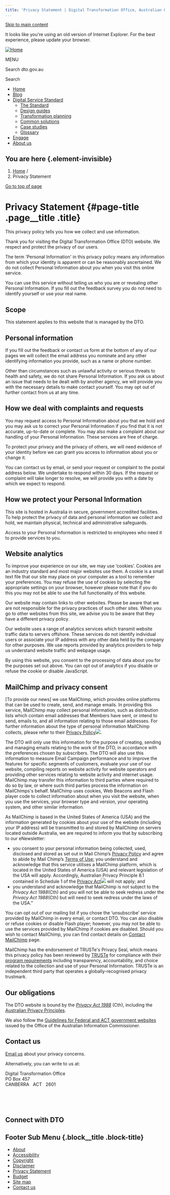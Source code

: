 ```yaml
---
title: 'Privacy Statement | Digital Transformation Office, Australian Government'
...
```


[Skip to main content](#main-content)

It looks like you're using an old version of Internet Explorer. For the
best experience, please update your browser.

[![Home](https://www.dto.gov.au/sites/g/files/net261/f/dto_crest_inline_0.png)](/ "Home")[](#open-menu)

MENU

Search dto.gov.au

Search

-   [Home](/)
-   [Blog](/blog)
-   [Digital Service Standard](/standard)
    -   [The Standard](/standard)
    -   [Design guides](/design-guides)
    -   [Transformation planning](/standard/digital-transformation-plan)
    -   [Common solutions](/standard/common-government-solutions)
    -   [Case studies](/standard/case-studies)
    -   [Glossary](/standard/glossary)
-   [Engage](/engage)
-   [About us](/about)

You are here {.element-invisible}
------------

1.  [Home](/) /
2.  Privacy Statement

[Go to top of page](#skip-link)

Privacy Statement {#page-title .page__title .title}
=================

This privacy policy tells you how we collect and use information.

Thank you for visiting the Digital Transformation Office (DTO) website.
We respect and protect the privacy of our users. 

The term 'Personal Information' in this privacy policy means any
information from which your identity is apparent or can be reasonably
ascertained. We do not collect Personal Information about you when you
visit this online service.

You can use this service without telling us who you are or revealing
other Personal Information. If you fill out the feedback survey you do
not need to identify yourself or use your real name.

Scope
-----

This statement applies to this website that is managed by the DTO.

Personal information
--------------------

If you fill out the feedback or contact us form at the bottom of any of
our pages we will collect the email address you nominate and any other
identifying information you provide, such as a name or phone number.

Other than circumstances such as unlawful activity or serious threats to
health and safety, we do not share Personal Information. If you ask us
about an issue that needs to be dealt with by another agency, we will
provide you with the necessary details to make contact yourself. You may
opt out of further contact from us at any time.

How we deal with complaints and requests
----------------------------------------

You may request access to Personal Information about you that we hold
and you may ask us to correct your Personal Information if you find that
it is not accurate, up-to-date or complete. You may also make a
complaint about our handling of your Personal Information. These
services are free of charge.

To protect your privacy and the privacy of others, we will need evidence
of your identity before we can grant you access to information about you
or change it.

You can contact us by email, or send your request or complaint to the
postal address below. We undertake to respond within 30 days. If the
request or complaint will take longer to resolve, we will provide you
with a date by which we expect to respond.

How we protect your Personal Information
----------------------------------------

This site is hosted in Australia in secure, government accredited
facilities. To help protect the privacy of data and personal information
we collect and hold, we maintain physical, technical and administrative
safeguards.

Access to your Personal Information is restricted to employees who need
it to provide services to you.

Website analytics
-----------------

To improve your experience on our site, we may use ‘cookies’. Cookies
are an industry standard and most major websites use them. A cookie is a
small text file that our site may place on your computer as a tool to
remember your preferences. You may refuse the use of cookies by
selecting the appropriate settings on your browser, however please note
that if you do this you may not be able to use the full functionality of
this website.

Our website may contain links to other websites. Please be aware that we
are not responsible for the privacy practices of such other sites. When
you go to other websites from this site, we advise you to be aware that
they have a different privacy policy.

Our website uses a range of analytics services which transmit website
traffic data to servers offshore. These services do not identify
individual users or associate your IP address with any other data held
by the company for other purposes. We use reports provided by analytics
providers to help us understand website traffic and webpage usage.

By using this website, you consent to the processing of data about you
for the purposes set out above. You can opt out of analytics if you
disable or refuse the cookie or disable JavaScript.

MailChimp and privacy consent
-----------------------------

[To provide our news] we use MailChimp, which provides online platforms
that can be used to create, send, and manage emails. In providing this
service, MailChimp may collect personal information, such as
distribution lists which contain email addresses that Members have sent,
or intend to send, emails to, and all information relating to those
email addresses. For further information about the type of personal
information MailChimp collects, please refer to their [Privacy
Policy![](https://www.questacon.edu.au/sites/all/themes/questacon/images/external.png)](http://mailchimp.com/legal/privacy/ "undefined  (This is a link to an external site. By following this link you will be leaving the Questacon website.)").

The DTO will only use this information for the purpose of creating,
sending and managing emails relating to the work of the DTO, in
accordance with the preferences chosen by subscribers. The DTO will also
use this information to measure Email Campaign performance and to
improve the features for specific segments of customers, evaluate your
use of our website, compiling reports on website activity for website
operators and providing other services relating to website activity and
internet usage. MailChimp may transfer this information to third parties
where required to do so by law, or where such third parties process the
information on MailChimps's behalf. MailChimp uses cookies, Web Beacons
and Flash player code to collect information about when you visit the
website, when you use the services, your browser type and version, your
operating system, and other similar information.

As MailChimp is based in the United States of America (USA) and the
information generated by cookies about your use of the website
(including your IP address) will be transmitted to and stored by
MailChimp on servers located outside Australia, we are required to
inform you that by subscribing to our eNewsletter:

-   you consent to your personal information being collected, used,
    disclosed and stored as set out in Mail Chimp’s [Privacy
    Policy](http://mailchimp.com/legal/privacy/) and agree to abide by
    Mail Chimp’s [Terms of
    Use](http://mailchimp.com/legal/terms/ "undefined  (This is a link to an external site. By following this link you will be leaving the Questacon website.)"); you
    understand and acknowledge that this service utilises a MailChimp
    platform, which is located in the United States of America (USA) and
    relevant legislation of the USA will apply. Accordingly, Australian
    Privacy Principle 8.1 contained in Schedule 1 of the [Privacy
    Act![](https://www.questacon.edu.au/sites/all/themes/questacon/images/external.png)](http://www.oaic.gov.au/privacy/privacy-act/the-privacy-act "undefined  (This is a link to an external site. By following this link you will be leaving the Questacon website.)")
    will not apply; and
-   you understand and acknowledge that MailChimp is not subject to the
    *Privacy Act 1988*(Cth) and you will not be able to seek redress
    under the *Privacy Act 1988*(Cth) but will need to seek redress
    under the laws of the USA.”

You can opt out of our mailing list if you chose the ‘unsubscribe’
service provided by MailChimp in every email, or contact DTO. You can
also disable or refuse cookies or disable Flash player; however, you may
not be able to use the services provided by MailChimp if cookies are
disabled. Should you wish to contact MailChimp, you can find contact
details on [Contact
MailChimp](http://mailchimp.com/contact/ "undefined  (This is a link to an external site. By following this link you will be leaving the Questacon website.)")
page.

MailChimp has the endorsement of TRUSTe's Privacy Seal, which means this
privacy policy has been reviewed by
[TRUSTe](http://www.truste.com/ "undefined  (This is a link to an external site. By following this link you will be leaving the Questacon website.)") for
compliance with their [program
requirements](http://www.truste.com/privacy-program-requirements/ "undefined  (This is a link to an external site. By following this link you will be leaving the Questacon website.)")
including transparency, accountability, and choice related to the
collection and use of your Personal Information. TRUSTe is an
independent third party that operates a globally-recognised privacy
trustmark.

Our obligations
---------------

The DTO website is bound by the *[Privacy Act
1988](http://www.comlaw.gov.au/Series/C2004A03712)* (Cth), including the
[Australian Privacy
Principles](http://\\internal\dfs\group\Project%20Office\eGovernment\Work%20Streams\Standards\02%20Digital%20Design%20Guide\ALPHA%20Content\Standards\Australian%20Privacy%20Principles).

We also follow the [Guidelines for Federal and ACT government
websites](http://www.oaic.gov.au/privacy/privacy-resources/privacy-guides/guidelines-for-federal-and-act-government-websites)
issued by the Office of the Australian Information Commissioner.

Contact us
----------

[Email us](/contact-us) about your privacy concerns.

Alternatively, you can write to us at:

Digital Transformation Office\
PO Box 457\
CANBERRA   ACT   2601

 

 

Connect with DTO
----------------

[](https://twitter.com/AusDTO "DTO Twitter")

[](https://www.youtube.com/channel/UCmDkFN3UlK2wSKDQQhd-Y-A "DTO Youtube")

[](https://www.linkedin.com/company/digital-transformation-office "DTO Linkedin")

Footer Sub Menu {.block__title .block-title}
---------------

-   [About](/about "Link to about the DTO")
-   [Accessibility](/web-accessibility)
-   [Copyright](/copyright)
-   [Disclaimer](/disclaimer)
-   [Privacy Statement](/privacy-statement)
-   [Budget](/budget)
-   [Site map](/sitemap)
-   [Contact us](/engage)

